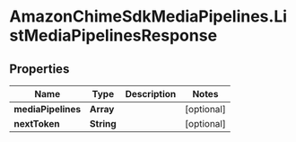 # AmazonChimeSdkMediaPipelines.ListMediaPipelinesResponse

## Properties

Name | Type | Description | Notes
------------ | ------------- | ------------- | -------------
**mediaPipelines** | **Array** |  | [optional] 
**nextToken** | **String** |  | [optional] 


